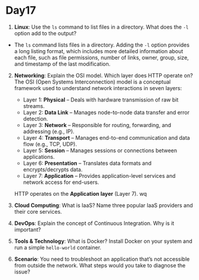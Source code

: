 # Day17

1. **Linux**: Use the `ls` command to list files in a directory. What does the `-l` option add to the output?
  - The `ls` command lists files in a directory. Adding the `-l` option provides a long listing format, which includes more detailed information about each file, such as file permissions, number of links, owner, group, size, and timestamp of the last modification.

2. **Networking**: Explain the OSI model. Which layer does HTTP operate on?
The OSI (Open Systems Interconnection) model is a conceptual framework used to understand network interactions in seven layers:
   - Layer 1: **Physical** – Deals with hardware transmission of raw bit streams.
   - Layer 2: **Data Link** – Manages node-to-node data transfer and error detection.
   - Layer 3: **Network** – Responsible for routing, forwarding, and addressing (e.g., IP).
   - Layer 4: **Transport** – Manages end-to-end communication and data flow (e.g., TCP, UDP).
   - Layer 5: **Session** – Manages sessions or connections between applications.
   - Layer 6: **Presentation** – Translates data formats and encrypts/decrypts data.
   - Layer 7: **Application** – Provides application-level services and network access for end-users.
   
   HTTP operates on the **Application layer** (Layer 7).
wq
3. **Cloud Computing**: What is IaaS? Name three popular IaaS providers and their core services.
4. **DevOps**: Explain the concept of Continuous Integration. Why is it important?
5. **Tools & Technology**: What is Docker? Install Docker on your system and run a simple `hello-world` container.
6. **Scenario**: You need to troubleshoot an application that’s not accessible from outside the network. What steps would you take to diagnose the issue?
